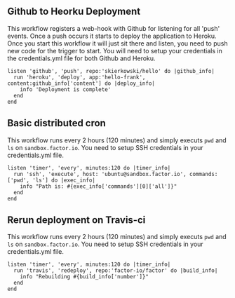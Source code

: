 
## Github to Heorku Deployment
This workflow registers a web-hook with Github for listening for all 'push' events. Once a push occurs it starts to deploy the application to Heroku. Once you start this workflow it will just sit there and listen, you need to push new code for the trigger to start. You will need to setup your credentials in the credentials.yml file for both Github and Heroku.

    listen 'github', 'push', repo:'skierkowski/hello' do |github_info|
      run 'heroku', 'deploy', app:'hello-frank', content:github_info['content'] do |deploy_info|
        info 'Deployment is complete'
      end
    end


## Basic distributed cron
This workflow runs every 2 hours (120 minutes) and simply executs `pwd` and `ls` on `sandbox.factor.io`. You need to setup SSH credentials in your credentials.yml file.

    listen 'timer', 'every', minutes:120 do |timer_info|
      run 'ssh', 'execute', host: 'ubuntu@sandbox.factor.io', commands: ['pwd', 'ls'] do |exec_info|
        info "Path is: #{exec_info['commands'][0]['all']}"
      end
    end

## Rerun deployment on Travis-ci
This workflow runs every 2 hours (120 minutes) and simply executs `pwd` and `ls` on `sandbox.factor.io`. You need to setup SSH credentials in your credentials.yml file.

    listen 'timer', 'every', minutes:120 do |timer_info|
      run 'travis', 'redeploy', repo:'factor-io/factor' do |build_info|
        info "Rebuilding #{build_info['number']}"
      end
    end